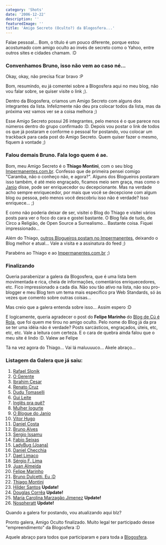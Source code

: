 ```yaml
---
category: 'Shots'
date: '2006-12-22'
description: ''
featuredImage: ''
title: 'Amigo Secreto (Oculto?) da Blogosfera...'
---
```


Falae pessoal... Bom, o título é um pouco diferente, porque estou acostumado com amigo oculto ao invés de secreto como o Yahoo, entre outros sites e cidades chamam. :D

### Convenhamos Bruno, isso não vem ao caso né...

Okay, okay, não precisa ficar bravo :P

Bom, resumindo, eu já comentei sobre a Blogosfera aqui no meu blog, não vou falar sobre, se quiser visite o link ;).

Dentro da Blogosfera, criamos um Amigo Secreto com alguns dos integrantes da lista. Infelizmente não deu pra colocar todos da lista, mas da próxima vez vamos ver se a coisa melhora ;)

Esse Amigo Secreto possui 26 integrantes, pelo menos é o que parece nos números dentro do grupo confirmado :D. Depois vou postar o link de todos os que já postaram e conforme o pessoal for postando, vou colocar um trackback para cada post do Amigo Secreto. Quem quiser fazer o mesmo, fiquem à vontade ;)

### Falou demais Bruno. Fala logo quem é ae.

Bom, meu Amigo Secreto é o **Thiago Montini**, com o seu blog [Impermanentes.com.br](http://www.impermanentes.com.br 'Visitar o Impermanentes.com.br'). Confesso que de primeira pensei comigo "Caramba, não o conheço não, e agora?". Alguns dos Blogueiros postaram isso também, é até meio engraçado, ficamos meio sem graça, mas como o [Janio](http://sarmento.org/janio/amigo-secreto-da-blogosfera/ 'Visitar o Blog do Janio') disse, pode ser enriquecedor ou decepcionante. Mas na verdade acho sempre enriquecedor, por mais que você se decepcione com algum blog ou pessoa, pelo menos você descobriu isso não é verdade? Isso enriquece... ;)

E como não poderia deixar de ser, visitei o Blog do Thiago e visitei vários posts para ver o foco do cara e gostei bastante. O Blog fala de tudo, de Circo a Religião, de Open Source a Surrealismo... Bastante coisa. Fiquei impressionado...

Além do Thiago, [outros Blogueiros postam no Impermanentes](http://impermanentes.com.br/quem-escreve/ 'Ver quem posta no Impermanentes'), deixando o Blog melhor e atual... Vale a visita e a assinatura do feed ;)

Parabéns ao Thiago e ao [Impermanentes.com.br](http://www.impermanentes.com.br) ;)

### Finalizando

Queria parabenizar a galera da Blogosfera, que é uma lista bem movimentada e rica, cheia de informações, comentários enriquecedores, etc. Fico impressionado a cada dia. Não sou tão ativo na lista, não sou pro-blogger e meu Blog tem um tema mais específico pra Web Standards, só às vezes que comento sobre outras coisas...

Mas creio que a galera entenda sobre isso... Assim espero :D

E logicamente, queria agradecer o post do **Felipe Marinho** do [Blog de Cú é Rola](http://decuro.blogspot.com/), que foi quem me tirou no amigo oculto. Pelo nome do Blog já da pra se ter uma idéia não é verdade? Posts sarcásticos, engraçados, úteis, etc, etc, etc. Vale a leitura com certeza. E o cara de quebra ainda falou que o meu site é lindo :D. Valew ae Felipe

Tá na vez agora do Thiago... Vai lá maluuuuco... Akele abraço...

### Listagem da Galera que já saiu:

1. [Rafael Slonik](http://novo-mundo.org/log/2006/12/13/amigo-secreto-o-gerente/)
2. [O Gerente](http://ogerente.com/congestionado/2006/12/14/amigo-secreto-rev-ibrahim-cesar/)
3. [Ibrahim Cesar](http://1001gatos.org/amigo-secretorenato-cruz/)
4. [Renato Cruz](http://renatocruz.com.br/2006/12/14/meu-amigo-secreto-e/)
5. [Dudu Tomaselli](http://www.dudutomaselli.com/gui-leite-e-o-maravilhoso-mundo-da-apple/)
6. [Gui Leite](http://www.guileite.com/2006/12/15/ingles-pra-que/)
7. [Inglês pra quê?](http://www.inglespraque.com/2006/12/15/meu-amigo-secreto-e/)
8. [Mulher Iogurte](http://alcoolcomacucar.tripod.com/)
9. [O Blogue do Janio](http://sarmento.org/janio/amigo-secreto-da-blogosfera/)
10. [Vitor Hugo](http://aleatorio.semjuizo.com/15/12/amigo-secreto-blogosferico/)
11. [Daniel Costa](http://danielcosta.info/arquivo/2006/12/16/amigo-secreto-na-blogosfera)
12. [Bruno Alves](http://www.brpoint.net/arquivo/blogs/amigo-oculto-da-blogosfera.html)
13. [Sergio Issamu](http://issamu.blog.com/1358819/)
14. [Fabio Seixas](http://blog.fabioseixas.com.br/archives/2006/12/amigo_secreto_b.html)
15. [LadyBug (Joana)](http://ladybugbrazil.blogspot.com/2006/12/amigo-secreto-blogosfera-2006-saia.html)
16. [Daniel Checchia](http://parlendatech.com.br/?p=75)
17. [Dael Limaco](http://www.daellimaco.com/blog/archives/2006/12/amigo_secreto_s.html)
18. [Sérgio F. Lima](http://sergioflima.pro.br/blog/blogs/index.php?blog=1&title=amigo_secreto_brgizmo&more=1&c=1&tb=1&pb=1)
19. [Juan Almeida](http://brgizmo.freehostia.com/blog/amigo-secreto-blogosfera/)
20. [Felipe Marinho](http://decuro.blogspot.com/)
21. [Bruno Dulcetti. Eu :D](/amigo-secreto-oculto-da-blogosfera.html)
22. [Thiago Montini](http://impermanentes.com.br/2006/12/22/amigo-secreto-da-blogosfera-2/)
23. [Hilder Santos](http://www.pimentacomdende.com/2006/12/26/para-meu-amigo-nada-secreto/) **Update!**
24. [Douglas Corrêa](http://www.gravateiros.com.br/2006/12/23/amigo-secreto-da-blogosfera/) **Update!**
25. [Maria Carolina Marzagão Jimenez](http://www.cinefiladeplantao.blogger.com.br/) **Update!**
26. [Nospheratt](http://net-dinheiro.blogspot.com/) **Update!**

Quando a galera for postando, vou atualizando aqui blz?

Pronto galera, Amigo Oculto finalizado. Muito legal ter participado desse "empreendimento" da Blogosfera :D

Aquele abraço para todos que participaram e para toda a [Blogosfera](http://br.groups.yahoo.com/group/blogosfera/).
